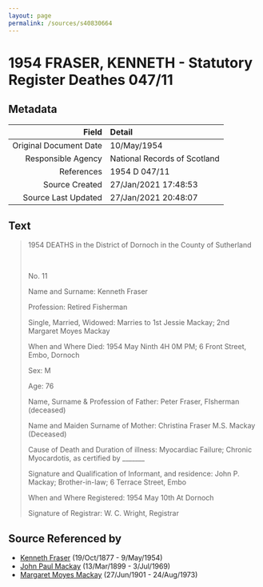 ```yaml
---
layout: page
permalink: /sources/s40830664
---
```


# 1954 FRASER, KENNETH - Statutory Register Deathes 047/11

## Metadata
Field | Detail
---:|:---
Original Document Date | 10/May/1954
Responsible Agency | National Records of Scotland
References | 1954 D 047/11
Source Created | 27/Jan/2021 17:48:53
Source Last Updated | 27/Jan/2021 20:48:07

## Text

> 1954 DEATHS in the District of Dornoch in the County of Sutherland
>
> <br/>
>
> No. 11
>
> Name and Surname: Kenneth Fraser
>
> Profession: Retired Fisherman
>
> Single, Married, Widowed: Marries to 1st Jessie Mackay; 2nd Margaret Moyes Mackay
>
> When and Where Died: 1954 May Ninth 4H 0M PM; 6 Front Street, Embo, Dornoch
>
> Sex: M
>
> Age: 76
>
> Name, Surname & Profession of Father: Peter Fraser, FIsherman (deceased)
>
> Name and Maiden Surname of Mother: Christina Fraser M.S. Mackay (Deceased)
>
> Cause of Death and Duration of illness: Myocardiac Failure; Chronic Myocardotis, as certified by _______
>
> Signature and Qualification of Informant, and residence: John P. Mackay; Brother-in-law; 6 Terrace Street, Embo
>
> When and Where Registered: 1954 May 10th At Dornoch
>
> Signature of Registrar: W. C. Wright, Registrar
>

## Source Referenced by

* [Kenneth Fraser](../people/@91376191@-kenneth-fraser-b1877-10-19-d1954-5-9.md) (19/Oct/1877 - 9/May/1954)
* [John Paul Mackay](../people/@57646474@-john-paul-mackay-b1899-3-13-d1969-7-3.md) (13/Mar/1899 - 3/Jul/1969)
* [Margaret Moyes Mackay](../people/@178005@-margaret-moyes-mackay-b1901-6-27-d1973-8-24.md) (27/Jun/1901 - 24/Aug/1973)
